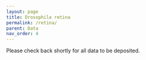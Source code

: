 ```yaml
---
layout: page
title: Drosophila retina
permalink: /retina/
parent: Data
nav_order: 4
---
```


Please check back shortly for all data to be deposited.
